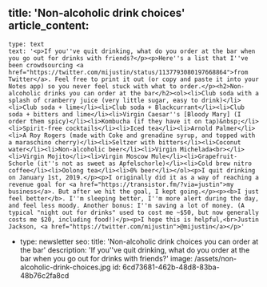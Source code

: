 title: 'Non-alcoholic drink choices'
article_content:
  -
    type: text
    text: '<p>If you''ve quit drinking, what do you order at the bar when you go out for drinks with friends?</p><p>Here''s a list that I''ve been crowdsourcing <a href="https://twitter.com/mijustin/status/1137793080197668864">from Twitter</a>. Feel free to print it out (or copy and paste it into your Notes app) so you never feel stuck with what to order.</p><h2>Non-alcoholic drinks you can order at the bar</h2><ol><li>Club soda with a splash of cranberry juice (very little sugar, easy to drink)</li><li>Club soda + lime</li><li>Club soda + Blackcurrant</li><li>Club soda + bitters and lime</li><li>Virgin Caesar''s [Bloody Mary] (I order them spicy)</li><li>Kombucha (if they have it on tap)&nbsp;</li><li>Spirit-free cocktails</li><li>Iced tea</li><li>Arnold Palmer</li><li>A Roy Rogers (made with Coke and grenadine syrup, and topped with a maraschino cherry)</li><li>Seltzer with bitters</li><li>Coconut water</li><li>Non-alcoholic beer</li><li>Virgin Michelada<br></li><li>Virgin Mojito</li><li>Virgin Moscow Mule</li><li>Grapefruit-Schorle (it''s not as sweet as Apfelschorle)</li><li>Cold brew nitro coffee</li><li>Oolong tea</li><li>0% beer</li></ol><p>I quit drinking on January 1st, 2019.</p><p>I originally did it as a way of reaching a revenue goal for <a href="https://transistor.fm/?via=justin">my business</a>. But after we hit the goal, I kept going.</p><p><b>I just feel better</b>. I''m sleeping better, I''m more alert during the day, and feel less moody. Another bonus: I''m saving a lot of money. (A typical "night out for drinks" used to cost me ~$50, but now generally costs me $20, including food!)</p><p>I hope this is helpful,<br>Justin Jackson, <a href="https://twitter.com/mijustin">@mijustin</a></p>'
  -
    type: newsletter
seo:
  title: 'Non-alcoholic drink choices you can order at the bar'
  description: 'If you''ve quit drinking, what do you order at the bar when you go out for drinks with friends?'
  image: /assets/non-alcoholic-drink-choices.jpg
id: 6cd73681-462b-48d8-83ba-48b76c2fa8cd
